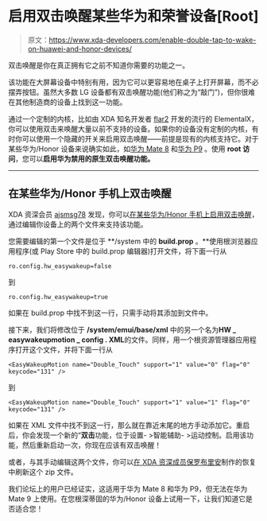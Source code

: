 # 启用双击唤醒某些华为和荣誉设备[Root]

> 原文：<https://www.xda-developers.com/enable-double-tap-to-wake-on-huawei-and-honor-devices/>

双击唤醒是你在真正拥有它之前不知道你需要的功能之一。

该功能在大屏幕设备中特别有用，因为它可以更容易地在桌子上打开屏幕，而不必摆弄按钮。虽然大多数 LG 设备都有双击唤醒功能(他们称之为“敲门”)，但你很难在其他制造商的设备上找到这一功能。

通过一个定制的内核，比如由 XDA 知名开发者 [flar2](https://forum.xda-developers.com/member.php?u=4684315) 开发的流行的 ElementalX，你可以使用双击来唤醒大量以前不支持的设备。如果你的设备没有定制的内核，有时你可以使用一个隐藏的开关来启用双击唤醒——前提是现有的内核支持它。对于某些华为/Honor 设备来说确实如此，如[华为 Mate 8](https://forum.xda-developers.com/mate-8) 和[华为 P9](https://forum.xda-developers.com/p9) 。使用 **root 访问**，您可以**启用华为禁用的原生双击唤醒功能。**

* * *

## 在某些华为/Honor 手机上双击唤醒

XDA 资深会员 [ajsmsg78](https://forum.xda-developers.com/member.php?u=1397125) 发现，你可以[在某些华为/Honor 手机上启用双击唤醒](https://forum.xda-developers.com/mate-8/general/enable-double-tap-to-wake-t3312676)，通过编辑你设备上的两个文件来支持该功能。

您需要编辑的第一个文件是位于 **/system 中的 **build.prop** 。**使用根浏览器应用程序(或 Play Store 中的 build.prop 编辑器)打开文件，将下面一行从

`ro.config.hw_easywakeup=false`

到

`ro.config.hw_easywakeup=true`

如果在 build.prop 中找不到这一行，只需手动将其添加到文件中。

接下来，我们将修改位于 **/system/emui/base/xml** 中的另一个名为**HW _ easywakeupmotion _ config . XML**的文件。同样，用一个根资源管理器应用程序打开这个文件，并将下面一行从

`<EasyWakeupMotion name="Double_Touch" support="1" value="0" flag="0" keycode="131" />`

到

`<EasyWakeupMotion name="Double_Touch" support="1" value="1" flag="0" keycode="131" />`

如果在 XML 文件中找不到这一行，那么就在靠近末尾的地方手动添加它。重启后，你会发现一个新的“**双击**功能，位于设置- >智能辅助- >运动控制。启用该功能，然后重新启动一次，你现在应该有双击唤醒！

或者，与其手动编辑这两个文件，你可以[在 XDA 资深成员](http://www.modaco.com/forums/topic/377614-update-zip-to-enable-dt2w-on-huawei-honor-devices/)[保罗布里安](https://forum.xda-developers.com/member.php?u=220328)制作的恢复中刷新这个 zip 文件。

我们论坛上的用户已经证实，这适用于华为 Mate 8 和华为 P9，但无法在华为 Mate 9 上使用。在您根深蒂固的华为/Honor 设备上试用一下，让我们知道它是否适合您！